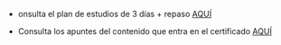 - onsulta el plan de estudios de 3 días + repaso [AQUÍ](plan_estudio.md)

- Consulta los apuntes del contenido que entra   en el certificado [AQUÍ](apuntes.md)
